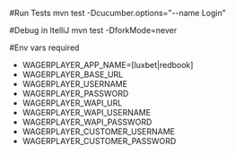 #Run Tests
mvn test -Dcucumber.options="--name Login"

#Debug in ItelliJ
mvn test -DforkMode=never

#Env vars required
- WAGERPLAYER_APP_NAME=[luxbet|redbook]
- WAGERPLAYER_BASE_URL
- WAGERPLAYER_USERNAME
- WAGERPLAYER_PASSWORD
- WAGERPLAYER_WAPI_URL
- WAGERPLAYER_WAPI_USERNAME
- WAGERPLAYER_WAPI_PASSWORD
- WAGERPLAYER_CUSTOMER_USERNAME
- WAGERPLAYER_CUSTOMER_PASSWORD